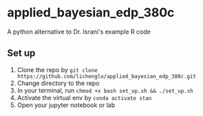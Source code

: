 # applied_bayesian_edp_380c
A python alternative to Dr. Israni's example R code

## Set up
1. Clone the repo by `git clone https://github.com/lichenglu/applied_bayesian_edp_380c.git`
2. Change directory to the repo
3. In your terminal, run `chmod +x bash set_up.sh && ./set_up.sh`
4. Activate the virtual env by `conda activate stan`
5. Open your jupyter notebook or lab
